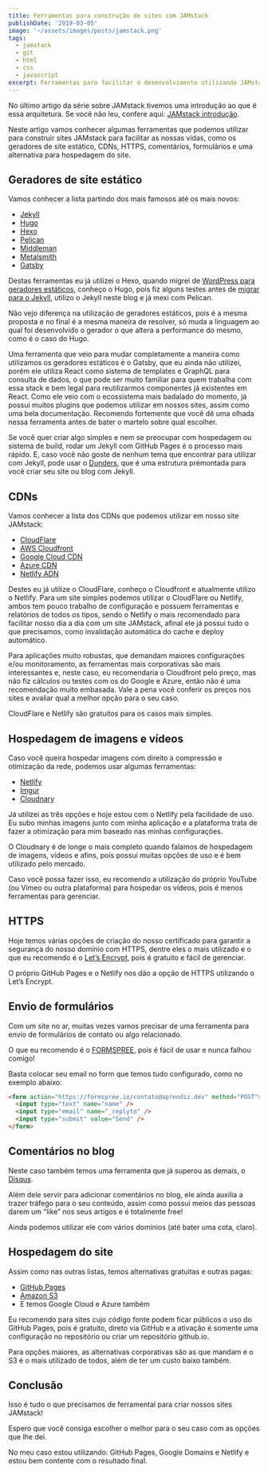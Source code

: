 ```yaml
---
title: Ferramentas para construção de sites com JAMstack
publishDate: '2019-03-05'
image: '~/assets/images/posts/jamstack.png'
tags:
  - jamstack
  - git
  - html
  - css
  - javascript
excerpt: Ferramentas para facilitar o desenvolvimento utilizando JAMstack. CDNs, hospedagens, geradores estáticos, deploy contínuo, automatização e mais.
---
```


No último artigo da série sobre JAMstack tivemos uma introdução ao que é essa arquitetura. Se você não leu, confere aqui: [JAMstack introdução](/posts/jamstack-introdução-o-que-é-jamstack/).

Neste artigo vamos conhecer algumas ferramentas que podemos utilizar para construir sites JAMstack para facilitar as nossas vidas, como os geradores de site estático, CDNs, HTTPS, comentários, formulários e uma alternativa para hospedagem do site.

## <a name='Geradoresdesiteesttico'></a>Geradores de site estático

Vamos conhecer a lista partindo dos mais famosos até os mais novos:

- [Jekyll](https://jekyllrb.com/)
- [Hugo](https://gohugo.io/)
- [Hexo](https://hexo.io/)
- [Pelican](https://blog.getpelican.com/)
- [Middleman](https://middlemanapp.com/)
- [Metalsmith](https://metalsmith.io/)
- [Gatsby](https://www.gatsbyjs.org/)

Destas ferramentas eu já utilizei o Hexo, quando migrei de [WordPress para geradores estáticos](/posts/Migrando-de-Wordpress-para-Hexo/), conheço o Hugo, pois fiz alguns testes antes de [migrar para o Jekyll](/posts/migrando-de-hexo-para-jekyll-facilmente-com-dunders/), utilizo o Jekyll neste blog e já mexi com Pelican.

Não vejo diferença na utilização de geradores estáticos, pois é a mesma proposta e no final é a mesma maneira de resolver, só muda a linguagem ao qual foi desenvolvido o gerador o que altera a performance do mesmo, como é o caso do Hugo.

Uma ferramenta que veio para mudar completamente a maneira como utilizamos os geradores estáticos é o Gatsby, que eu ainda não utilizei, porém ele utiliza React como sistema de templates e GraphQL para consulta de dados, o que pode ser muito familiar para quem trabalha com essa stack e bem legal para reutilizarmos componentes já existentes em React. Como ele veio com o ecossistema mais badalado do momento, já possui muitos plugins que podemos utilizar em nossos sites, assim como uma bela documentação. Recomendo fortemente que você dê uma olhada nessa ferramenta antes de bater o martelo sobre qual escolher.

Se você quer criar algo simples e nem se preocupar com hospedagem ou sistema de build, rodar um Jekyll com GitHub Pages é o processo mais rápido. E, caso você não goste de nenhum tema que encontrar para utilizar com Jekyll, pode usar o [Dunders](https://github.com/woliveiras/__s), que é uma estrutura prémontada para você criar seu site ou blog com Jekyll.

## <a name='CDNs'></a>CDNs

Vamos conhecer a lista dos CDNs que podemos utilizar em nosso site JAMstack:

- [CloudFlare](https://cloudflare.com)
- [AWS Cloudfront](https://aws.amazon.com/pt/cloudfront/)
- [Google Cloud CDN](https://cloud.google.com/cdn/)
- [Azure CDN](https://azure.microsoft.com/en-us/services/cdn/)
- [Netlify ADN](https://www.netlify.com/features/adn/)

Destes eu já utilize o CloudFlare, conheço o Cloudfront e atualmente utilizo o Netlify. Para um site simples podemos utilizar o CloudFlare ou Netlify, ambos tem pouco trabalho de configuração e possuem ferramentas e relatórios de todos os tipos, sendo o Netlify o mais recomendado para facilitar nosso dia a dia com um site JAMstack, afinal ele já possui tudo o que precisamos, como invalidação automática do cache e deploy automático.

Para aplicações muito robustas, que demandam maiores configurações e/ou monitoramento, as ferramentas mais corporativas são mais interessantes e, neste caso, eu recomendaria o Cloudfront pelo preço, mas não fiz cálculos ou testes com os do Google e Azure, então não é uma recomendação muito embasada. Vale a pena você conferir os preços nos sites e avaliar qual a melhor opção para o seu caso.

CloudFlare e Netlify são gratuitos para os casos mais simples.

## <a name='Hospedagemdeimagensevdeos'></a>Hospedagem de imagens e vídeos

Caso você queira hospedar imagens com direito a compressão e otimização da rede, podemos usar algumas ferramentas:

- [Netlify](https://www.netlify.com/)
- [Imgur](https://imgur.com/)
- [Cloudnary](https://cloudinary.com/)

Já utilizei as três opções e hoje estou com o Netlify pela facilidade de uso. Eu subo minhas imagens junto com minha aplicação e a plataforma trata de fazer a otimização para mim baseado nas minhas configurações.

O Cloudnary é de longe o mais completo quando falamos de hospedagem de imagens, vídeos e afins, pois possui muitas opções de uso e é bem utilizado pelo mercado.

Caso você possa fazer isso, eu recomendo a utilização do próprio YouTube (ou Vimeo ou outra plataforma) para hospedar os vídeos, pois é menos ferramentas para gerenciar.

## <a name='HTTPS'></a>HTTPS

Hoje temos várias opções de criação do nosso certificado para garantir a segurança do nosso domínio com HTTPS, dentre eles o mais utilizado e o que eu recomendo é o [Let’s Encrypt](https://letsencrypt.org/), pois é gratuito e fácil de gerenciar.

O próprio GitHub Pages e o Netlify nos dão a opção de HTTPS utilizando o Let’s Encrypt.

## <a name='Enviodeformulrios'></a>Envio de formulários

Com um site no ar, muitas vezes vamos precisar de uma ferramenta para envio de formulários de contato ou algo relacionado.

O que eu recomendo é o [FORMSPREE](https://formspree.io/), pois é fácil de usar e nunca falhou comigo!

Basta colocar seu email no form que temos tudo configurado, como no exemplo abaixo:

```html
<form action="https://formspree.io/contato@aprendiz.dev" method="POST">
  <input type="text" name="name" />
  <input type="email" name="_replyto" />
  <input type="submit" value="Send" />
</form>
```

## <a name='Comentriosnoblog'></a>Comentários no blog

Neste caso também temos uma ferramenta que já superou as demais, o [Disqus](https://disqus.com/).

Além dele servir para adicionar comentários no blog, ele ainda auxilia a trazer tráfego para o seu conteúdo, assim como possui meios das pessoas darem um “like” nos seus artigos e é totalmente free!

Ainda podemos utilizar ele com vários domínios (até bater uma cota, claro).

## <a name='Hospedagemdosite'></a>Hospedagem do site

Assim como nas outras listas, temos alternativas gratuitas e outras pagas:

- [GitHub Pages](https://pages.github.com/)
- [Amazon S3](https://aws.amazon.com/pt/s3/)
- E temos Google Cloud e Azure também

Eu recomendo para sites cujo código fonte podem ficar públicos o uso do GitHub Pages, pois é gratuito, direto via GitHub e a ativação é somente uma configuração no repositório ou criar um repositório github.io.

Para opções maiores, as alternativas corporativas são as que mandam e o S3 é o mais utilizado de todos, além de ter um custo baixo também.

## <a name='Concluso'></a>Conclusão

Isso é tudo o que precisamos de ferramental para criar nossos sites JAMstack!

Espero que você consiga escolher o melhor para o seu caso com as opções que lhe dei.

No meu caso estou utilizando: GitHub Pages, Google Domains e Netlify e estou bem contente com o resultado final.
